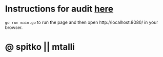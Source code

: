 # Instructions for audit [here](https://github.com/01-edu/public/tree/master/subjects/groupie-tracker/audit)

```go run main.go``` to run the page and then open http://localhost:8080/ in your browser.

# @ spitko || mtalli